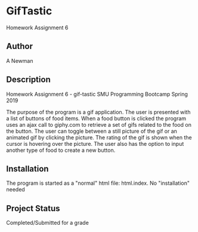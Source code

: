 # GifTastic
Homework Assignment 6

## Author
A Newman

## Description
Homework Assignment 6 - gif-tastic
SMU Programming Bootcamp Spring 2019

The purpose of the program is a gif application.  The user is presented with a list of buttons of food items.  When a food button is clicked the program uses an ajax call to giphy.com to retrieve a set of gifs related to the food on the button.  The user can toggle between a still picture of the gif or an animated gif by clicking the picture.  The rating of the gif is shown when the cursor is hovering over the picture. The user also has the option to input another type of food to create a new button.

## Installation
The program is started as a "normal" html file: html.index. No "installation" needed

## Project Status
Completed/Submitted for a grade

